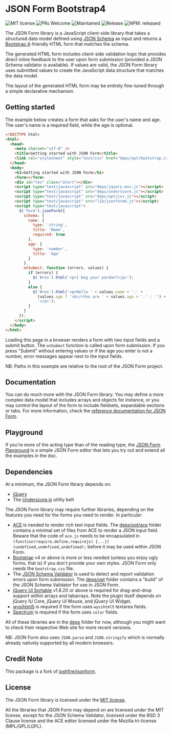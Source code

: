 JSON Form Bootstrap4
=====

![MIT license](https://img.shields.io/badge/License-MIT-blue.svg?longCache=true)
![PRs Welcome](https://img.shields.io/badge/PRs-welcome-brightgreen.svg?longCache=true)
![Maintained](https://img.shields.io/badge/Maintained-yes-brightgreen.svg?longCache=true)
![Release](https://img.shields.io/github/release/jsonform/jsonform.svg)
![NPM: released](https://img.shields.io/npm/v/jsonform.svg)

The JSON Form library is a JavaScript client-side library that takes a
structured data model defined using [JSON Schema](http://json-schema.org/) as
input and returns a [Bootstrap 4](https://getbootstrap.com/docs/4.1/)-friendly
HTML form that matches the schema.

The generated HTML form includes client-side validation logic that provides direct inline feedback to the user upon form submission (provided a JSON Schema validator is available). If values are valid, the JSON Form library uses submitted values to create the JavaScript data structure that matches the data model.

The layout of the generated HTML form may be entirely fine-tuned through
a simple declarative mechanism.


Getting started
---------------

The example below creates a form that asks for the user's name and age. The user's name is a required field, while the age is optional.

```html
<!DOCTYPE html>
<html>
  <head>
    <meta charset="utf-8" />
    <title>Getting started with JSON Form</title>
    <link rel="stylesheet" style="text/css" href="deps/opt/bootstrap.css" />
  </head>
  <body>
    <h1>Getting started with JSON Form</h1>
    <form></form>
    <div id="res" class="alert"></div>
    <script type="text/javascript" src="deps/jquery.min.js"></script>
    <script type="text/javascript" src="deps/underscore.js"></script>
    <script type="text/javascript" src="deps/opt/jsv.js"></script>
    <script type="text/javascript" src="lib/jsonform4.js"></script>
    <script type="text/javascript">
      $('form').jsonForm({
        schema: {
          name: {
            type: 'string',
            title: 'Name',
            required: true
          },
          age: {
            type: 'number',
            title: 'Age'
          }
        },
        onSubmit: function (errors, values) {
          if (errors) {
            $('#res').html('<p>I beg your pardon?</p>');
          }
          else {
            $('#res').html('<p>Hello ' + values.name + '.' +
              (values.age ? '<br/>You are ' + values.age + '.' : '') +
              '</p>');
          }
        }
      });
    </script>
  </body>
</html>
```

Loading this page in a browser renders a form with two input fields and a submit button. The ```onSubmit``` function is called upon form submission. If you press "Submit" without entering values or if the age you enter is not a number, error messages appear next to the input fields.

NB: Paths in this example are relative to the root of the JSON Form project.


Documentation
-------------

You can do much more with the JSON Form library. You may define a more complex data model that includes arrays and objects for instance, or you may control the layout of the form to include fieldsets, expandable sections or tabs. For more information, check the [reference documentation for JSON Form](http://github.com/joshfire/jsonform/wiki).


Playground
----------
If you're more of the acting type than of the reading type, the [JSON Form Playground](https://jsonform.github.io/jsonform/playground/index.html) is a simple JSON Form editor that lets you try out and extend all the examples in the doc.

Dependencies
------------

At a minimum, the JSON Form library depends on:
- [jQuery](http://jquery.com/)
- The [Underscore.js](http://underscorejs.org/) utility belt

The JSON Form library may require further libraries, depending on the features you need for the forms you need to render. In particular:
- [ACE](http://ace.ajax.org/) is needed to render rich text input fields. The [deps/opt/ace](https://github.com/joshfire/jsonform/tree/master/deps/opt/ace) folder contains a minimal set of files from ACE to render a JSON input field. Beware that the code of `ace.js` needs to be encapsulated in `(function(require,define,requirejs) {...})(undefined,undefined,undefined);` before it may be used within JSON Form.
- [Bootstrap](https://getbootstrap.com/docs/4.1/) v4 or above is more or less needed (unless you enjoy ugly forms, that is) if you don't provide your own styles. JSON Form only needs the ```bootstrap.css``` file.
- The [JSON Schema Validator](https://github.com/garycourt/JSV) is used to detect and report validation errors upon form submission. The [deps/opt](https://github.com/joshfire/jsonform/tree/master/deps/opt) folder contains a "build" of the JSON Schema Validator for use in JSON Form.
- [jQuery UI Sortable](http://jqueryui.com/demos/sortable/) v1.8.20 or above is required for drag-and-drop support within arrays and tabarrays. Note the plugin itself depends on jQuery IU Core, jQuery UI Mouse, and jQuery UI Widget.
- [wysihtml5](http://jhollingworth.github.com/bootstrap-wysihtml5/) is required if the form uses ```wysihtml5``` textarea fields.
- [Spectrum](http://bgrins.github.com/spectrum/) is required if the form uses `color` fields.

All of these libraries are in the [deps](https://github.com/axioTake/jsonform/master/deps) folder for now, although you might want to check their respective Web site for more recent versions.

NB: JSON Form also uses ```JSON.parse``` and ```JSON.stringify``` which is normally already natively supported by all modern browsers.

## Credit Note
This package is a fork of [joshfire/jsonform](https://github.com/joshfire/jsonform).


License
-------

The JSON Form library is licensed under the [MIT license](https://github.com/axioTake/jsonform/master/LICENSE).

All the libraries that JSON Form may depend on are licensed under the MIT license, except for the JSON Schema Validator, licensed under the BSD 3 Clause license and the ACE editor licensed under the Mozilla tri-license (MPL/GPL/LGPL).

